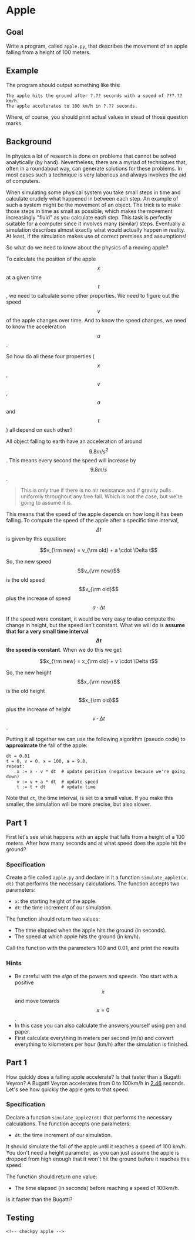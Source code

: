 # Apple

## Goal
Write a program, called `apple.py`, that describes the movement of an apple falling from a height of 100 meters.

## Example
The program should output something like this:

    The apple hits the ground after ?.?? seconds with a speed of ???.?? km/h.
    The apple accelerates to 100 km/h in ?.?? seconds.

Where, of course, you should print actual values in stead of those question marks.

## Background

In physics a lot of research is done on problems that cannot be solved analytically (by hand). Nevertheless, there are a myriad of techniques that, often in a roundabout way, can generate solutions for these problems. In most cases such a technique is very laborious and always involves the aid of computers.

When simulating some physical system you take small steps in time and calculate crudely what happened in between each step. An example of such a system might be the movement of an object. The trick is to make those steps in time as small as possible, which makes the movement increasingly "fluid" as you calculate each step. This task is perfectly suitable for a computer since it involves many (similar) steps. Eventually a simulation describes almost exactly what would actually happen in reality. At least, if the simulation makes use of correct premises and assumptions!

So what do we need to know about the physics of a moving apple?

To calculate the position of the apple $$x$$ at a given time $$t$$, we need to calculate some other properties. We need to figure out the speed $$v$$ of the apple changes over time. And to know the speed changes, we need to know the acceleration $$a$$.

So how do all these four properties ($$x$$, $$v$$, $$a$$ and $$t$$) all depend on each other?

All object falling to earth have an acceleration of around $$9.8 m/s^2$$. This means every second the speed will increase by $$9.8 m/s$$.

> This is only true if there is no air resistance and if gravity pulls uniformly throughout any free fall. Which is not the case, but we're going to assume it is.

This means that the speed of the apple depends on how long it has been falling. To compute the speed of the apple after a specific time interval, $$\Delta t$$ is given by this equation:

$$v_{\rm new} = v_{\rm old} + a \cdot \Delta t$$

So, the new speed $$v_{\rm new}$$ is the old speed $$v_{\rm old}$$ plus the increase of speed $$a \cdot \Delta t$$

If the speed were constant, it would be very easy to also compute the change in height, but the speed isn't constant. What we will do is **assume that for a very small time interval $$\Delta t$$ the speed is constant**. When we do this we get:

$$x_{\rm new} = x_{\rm old} + v \cdot \Delta t$$

So, the new height $$x_{\rm new}$$ is the old height $$x_{\rm old}$$ plus the increase of height $$v \cdot \Delta t$$.

Putting it all together we can use the following algorithm (pseudo code) to **approximate** the fall of the apple:

    dt = 0.01
    t = 0, v = 0, x = 100, a = 9.8,
    repeat:
        x := x - v * dt  # update position (negative because we're going down)
        v := v + a * dt  # update speed
        t := t + dt      # update time

Note that `dt`, the time interval, is set to a small value. If you make this smaller, the simulation will be more precise, but also slower.

## Part 1

First let's see what happens with an apple that falls from a height of a 100 meters. After how many seconds and at what speed does the apple hit the ground?

### Specification

Create a file called `apple.py` and declare in it a function `simulate_apple1(x, dt)` that performs the necessary calculations. The function accepts two parameters:

- `x`: the starting height of the apple.
- `dt`: the time increment of our simulation.

The function should return two values:

- The time elapsed when the apple hits the ground (in seconds).
- The speed at which apple hits the ground (in km/h).

Call the function with the parameters 100 and 0.01, and print the results

### Hints

* Be careful with the *sign* of the powers and speeds. You start with a positive $$x$$ and move towards $$x=0$$.
* In this case you can also calculate the answers yourself using pen and paper.
* First calculate everything in meters per second (m/s) and convert everything to kilometers per hour (km/h) after the simulation is finished.

## Part 1

How quickly does a falling apple accelerate? Is that faster than a Bugatti Veyron?
A Bugatti Veyron accelerates from 0 to 100km/h in [2.46](https://en.wikipedia.org/wiki/Bugatti_Veyron#Specifications_(all_variants)) seconds. Let's see how quickly the apple gets to that speed.

### Specification

Declare a function `simulate_apple2(dt)` that performs the necessary calculations. The function accepts one parameters:

- `dt`: the time increment of our simulation.

It should simulate the fall of the apple until it reaches a speed of 100 km/h. You don't need a height parameter, as you can just assume the apple is dropped from high enough that it won't hit the ground before it reaches this speed.

The function should return one value:

- The time elapsed (in seconds) before reaching a speed of 100km/h.

Is it faster than the Bugatti?

## Testing



	<!-- checkpy apple -->
